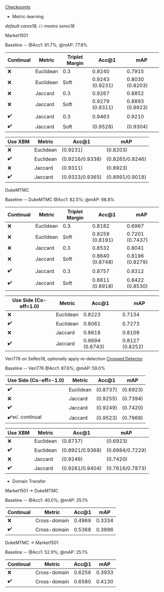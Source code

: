 [Checkpoints](https://drive.google.com/drive/folders/1GC8CXXfMbfCR_-hJaMKGTNUx2-XU9Gp4?usp=sharing)
* Metric-learning

*default cares18; `()` means seres18*

Market1501 

Baseline -- @Acc1: 91.7%; @mAP: 77.8%

| Continual | Metric    | Triplet Margin | Acc@1           | mAP             |
|-----------|-----------|----------------|-----------------|-----------------|
| ❌         | Euclidean | 0.3            | 0.9240          | 0.7915          |
| ❌         | Euclidean | Soft           | 0.9243 (0.9231) | 0.8030 (0.8203) |
| ❌         | Jaccard   | 0.3            | 0.9267          | 0.8852          |
| ❌         | Jaccard   | Soft           | 0.9279 (0.9311) | 0.8893 (0.8923) |
| ✔️        | Jaccard   | 0.3            | 0.9463          | 0.9210          |
| ✔️        | Jaccard   | Soft           | (0.9528)        | (0.9304)        |

| Use XBM | Metric    | Acc@1           | mAP             |
|---------|-----------|-----------------|-----------------|
| ❌       | Euclidean | (0.9231)        | (0.8203)        |
| ✔️      | Euclidean | (0.9216/0.9338) | (0.8265/0.8246) |
| ❌       | Jaccard   | (0.9311)        | (0.8923)        |
| ✔️      | Jaccard   | (0.9323/0.9365) | (0.8991/0.9018) |

DukeMTMC

Baseline -- DukeMTMC @Acc1: 82.5%; @mAP: 68.8%

| Continual | Metric    | Triplet Margin | Acc@1           | mAP             |
|-----------|-----------|----------------|-----------------|-----------------|
| ❌         | Euclidean | 0.3            | 0.8182          | 0.6967          |
| ❌         | Euclidean | Soft           | 0.8259 (0.8191) | 0.7201 (0.7437) |
| ❌         | Jaccard   | 0.3            | 0.8532          | 0.8041          |
| ❌         | Jaccard   | Soft           | 0.8640 (0.8748) | 0.8196 (0.8279) |
| ✔️        | Jaccard   | 0.3            | 0.8757          | 0.8312          |
| ✔️        | Jaccard   | Soft           | 0.8811 (0.8918) | 0.8422 (0.8530) |

| Use Side (Co-eff=1.0) | Metric    | Acc@1           | mAP             |
|-----------------------|-----------|-----------------|-----------------|
| ❌                     | Euclidean | 0.8223          | 0.7134          |
| ✔️                    | Euclidean | 0.8061          | 0.7273          |
| ❌                     | Jaccard   | 0.8618          | 0.8108          |
| ✔️                    | Jaccard   | 0.8694 (0.8743) | 0.8127 (0.8252) |

Veri776 on SeRes18, optionally apply re-detection [Cropped Detector](https://drive.google.com/file/d/1SYwGRfH9fSAt_keZahbDFMVhjscD5kZ9/view?usp=drive_link)

Baseline -- Veri776 @Acc1: 87.6%; @mAP: 59.0%

| Use Side (Co-eff=-1.0) | Metric    | Acc@1    | mAP      |
|------------------------|-----------|----------|----------|
| ✔️                     | Euclidean | (0.8737) | (0.6923) |
| ❌                      | Jaccard   | (0.9255) | (0.7394) |
| ✔️                     | Jaccard   | (0.9249) | (0.7420) |
| ✔️w/. continual        | Jaccard   | (0.9523) | (0.7968) |

| Use XBM | Metric    | Acc@1           | mAP             |
|---------|-----------|-----------------|-----------------|
| ❌       | Euclidean | (0.8737)        | (0.6923)        |
| ✔️      | Euclidean | (0.8921/0.9368) | (0.6984/0.7229) |
| ❌       | Jaccard   | (0.9249)        | (0.7420)        |
| ✔️      | Jaccard   | (0.9261/0.9404) | (0.7616/0.7873) |

* Domain Transfer

Market1501 -> DukeMTMC

Baseline -- @Acc1: 40.0%; @mAP: 25.1%

| Continual | Metric       | Acc@1  | mAP    |
|-----------|--------------|--------|--------|
| ❌         | Cross-domain | 0.4969 | 0.3334 |
| ✔️        | Cross-domain | 0.5368 | 0.3896 |

DukeMTMC -> Market1501

Baseline -- @Acc1: 52.9%; @mAP: 25.1%

| Continual | Metric       | Acc@1  | mAP    |
|-----------|--------------|--------|--------|
| ❌         | Cross-domain | 0.6256 | 0.3933 |
| ✔️        | Cross-domain | 0.6580 | 0.4130 |